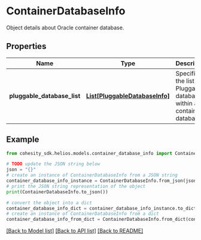 # ContainerDatabaseInfo

Object details about Oracle container database.

## Properties

Name | Type | Description | Notes
------------ | ------------- | ------------- | -------------
**pluggable_database_list** | [**List[PluggableDatabaseInfo]**](PluggableDatabaseInfo.md) | Specifies the list of Pluggable databases within a container database. | [optional] 

## Example

```python
from cohesity_sdk.helios.models.container_database_info import ContainerDatabaseInfo

# TODO update the JSON string below
json = "{}"
# create an instance of ContainerDatabaseInfo from a JSON string
container_database_info_instance = ContainerDatabaseInfo.from_json(json)
# print the JSON string representation of the object
print(ContainerDatabaseInfo.to_json())

# convert the object into a dict
container_database_info_dict = container_database_info_instance.to_dict()
# create an instance of ContainerDatabaseInfo from a dict
container_database_info_from_dict = ContainerDatabaseInfo.from_dict(container_database_info_dict)
```
[[Back to Model list]](../README.md#documentation-for-models) [[Back to API list]](../README.md#documentation-for-api-endpoints) [[Back to README]](../README.md)


